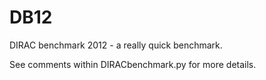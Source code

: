 # DB12
DIRAC benchmark 2012 - a really quick benchmark.

See comments within DIRACbenchmark.py for more details.
